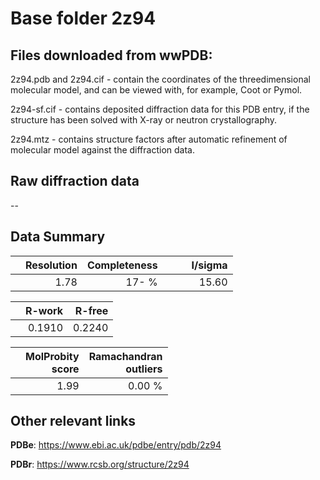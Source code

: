 # Base folder 2z94

## Files downloaded from wwPDB:

2z94.pdb and 2z94.cif - contain the coordinates of the threedimensional molecular model, and can be viewed with, for example, Coot or Pymol.

2z94-sf.cif - contains deposited diffraction data for this PDB entry, if the structure has been solved with X-ray or neutron crystallography.

2z94.mtz - contains structure factors after automatic refinement of molecular model against the diffraction data.

## Raw diffraction data

--<br> 

## Data Summary
|   | Resolution | Completeness| I/sigma |
|---|-------------:|----------------:|--------------:|
|   |1.78|  17- %|<img width=50/>15.60|

|   | **R-work**| **R-free**   
|---|-------------:|----------------:|           
||0.1910|0.2240|

|   |**MolProbity<br>score**| **Ramachandran<br>outliers** 
|---|-------------:|----------------:|
||1.99|0.00 %|

## Other relevant links 
**PDBe**:  https://www.ebi.ac.uk/pdbe/entry/pdb/2z94
 
**PDBr**: https://www.rcsb.org/structure/2z94 

